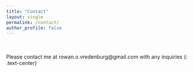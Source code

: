 ```yaml
---
title: "Contact"
layout: single
permalink: /contact/
author_profile: false
---
```

<br>
<br>
Please contact me at rowan.o.vredenburg@gmail.com with any inquiries
{: .text-center}